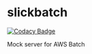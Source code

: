 # slickbatch

[![Codacy Badge](https://api.codacy.com/project/badge/Grade/6788f94779864d46b953e68c56641236)](https://app.codacy.com/app/tyagiarpit/slickbatch?utm_source=github.com&utm_medium=referral&utm_content=techgrid/slickbatch&utm_campaign=Badge_Grade_Dashboard)

Mock server for AWS Batch
